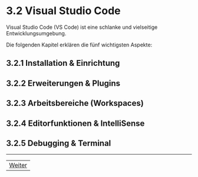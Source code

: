 # 3.2 Visual Studio Code

Visual Studio Code (VS Code) ist eine schlanke und vielseitige Entwicklungsumgebung.

Die folgenden Kapitel erklären die fünf wichtigsten Aspekte:

## 3.2.1 Installation & Einrichtung

## 3.2.2 Erweiterungen & Plugins

## 3.2.3 Arbeitsbereiche (Workspaces)

## 3.2.4 Editorfunktionen & IntelliSense

## 3.2.5 Debugging & Terminal

---

| |
| --- |
| [Weiter](/docs/3/2/1/README.md) |